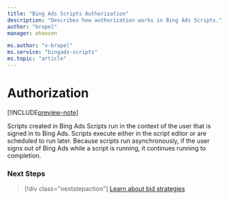 ```yaml
---
title: "Bing Ads Scripts Authorization"
description: "Describes how authorization works in Bing Ads Scripts."
author: "brapel"
manager: ehansen

ms.author: "v-brapel"
ms.service: "bingads-scripts"
ms.topic: "article"
---
```


# Authorization

[!INCLUDE[preview-note](../includes/preview-note.md)]

Scripts created in Bing Ads Scripts run in the context of the user that is signed in to Bing Ads. Scripts execute either in the script editor or are scheduled to run later. Because scripts run asynchronously, if the user signs out of Bing Ads while a script is running, it continues running to completion.

### Next Steps

> [!div class="nextstepaction"]
> [Learn about bid strategies](../bid-strategies.md)

